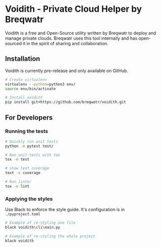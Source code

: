 # Voidith - Private Cloud Helper by Breqwatr

Voidith is a free and Open-Source utility written by Breqwatr to deploy and
manage private clouds. Breqwatr uses this tool internally and has open-sourced
it in the spirit of sharing and collaboration.


## Installation

Voidith is currently pre-release and only available on GitHub.

```bash
# Create virtualenv
virtualenv --python=python3 env/
source env/bin/activate

# Install voidith
pip install git+https://github.com/breqwatr/voidith.git
```



## For Developers

### Running the tests

```bash
# Quickly run unit tests
python -m pytest test/

# Run unit tests with tox
tox -e test

# show test coverage
text -e coverage

# Run linter
tox -e lint
```

### Applying the styles

Use Black to enforce the style guide. It's configuration is in `./pyproject.toml`

```bash
# Example of re-styling one file
black voidith\cli\main.py

# Example of re-styling the whole project
black voidith
```
